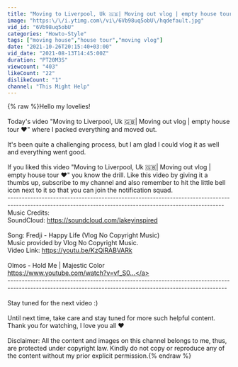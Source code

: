 ```yaml
---
title: "Moving to Liverpool, Uk 🇬🇧| Moving out vlog | empty house tour ❤️"
image: "https:\/\/i.ytimg.com\/vi\/6Vb98uq5obU\/hqdefault.jpg"
vid_id: "6Vb98uq5obU"
categories: "Howto-Style"
tags: ["moving house","house tour","moving vlog"]
date: "2021-10-26T20:15:40+03:00"
vid_date: "2021-08-13T14:45:00Z"
duration: "PT20M3S"
viewcount: "403"
likeCount: "22"
dislikeCount: "1"
channel: "This Might Help"
---
```

{% raw %}Hello my lovelies!<br /><br />Today's video &quot;Moving to Liverpool, Uk 🇬🇧| Moving out vlog | empty house tour ❤️&quot; where I packed everything and moved out.<br /><br />It's been quite a challenging process, but I am glad I could vlog it as well and everything went good.<br /><br />If you liked this video &quot;Moving to Liverpool, Uk 🇬🇧| Moving out vlog | empty house tour ❤️&quot; you know the drill. Like this video by giving it a thumbs up, subscribe to my channel and also remember to hit the little bell icon next to it so that you can join the notification squad. <br />----------------------------------------------------------------------------------------------------------------------------------------------------------Music Credits:<br />SoundCloud: <a rel="nofollow" target="blank" href="https://soundcloud.com/lakeyinspired">https://soundcloud.com/lakeyinspired</a><br /><br />Song: Fredji - Happy Life (Vlog No Copyright Music)<br />Music provided by Vlog No Copyright Music.<br />Video Link: <a rel="nofollow" target="blank" href="https://youtu.be/KzQiRABVARk">https://youtu.be/KzQiRABVARk</a><br /><br />Olmos - Hold Me | Majestic Color<br /><a rel="nofollow" target="blank" href="https://www.youtube.com/watch?v=vf_S0...">https://www.youtube.com/watch?v=vf_S0...</a><br />-----------------------------------------------------------------------------------------------------------------------------------------------------------<br /><br />Stay tuned for the next video :)<br /><br />Until next time, take care and stay tuned for more such helpful content. <br />Thank you for watching, I love you all ❤️<br /><br />Disclaimer: All the content and images on this channel belongs to me, thus, are protected under copyright law. Kindly do not copy or reproduce any of the content without my prior explicit permission.{% endraw %}
